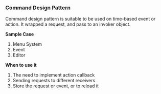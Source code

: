 ### Command Design Pattern

Command design pattern is suitable to be used on time-based event or action. 
It wrapped a request, and pass to an invoker object.  

**Sample Case**
1. Menu System
2. Event
3. Editor

**When to use it**
1. The need to implement action callback
2. Sending requests to different receivers
3. Store the request or event, or to reload it